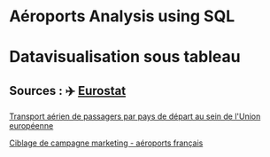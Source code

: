 # Aéroports Analysis using SQL

# Datavisualisation sous tableau 

## Sources : ✈️ [Eurostat](https://ec.europa.eu/eurostat/databrowser/explore/all/transp?lang=fr&subtheme=avia.avia_pa&display=list&sort=category)

[Transport aérien de passagers par pays de départ au sein de l'Union européenne](https://public.tableau.com/app/profile/camille.magnette/viz/Nombredepassagersariensparpaysdedpart/Tableaudebord1?publish=yes)

[Ciblage de campagne marketing - aéroports français](https://public.tableau.com/app/profile/camille.magnette/viz/FrequentationAeroportsfrancais/Tableaudebord1?publish=yes)
